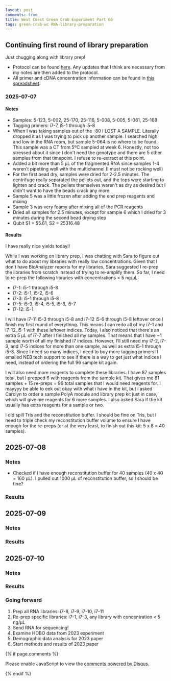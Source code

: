 ```yaml
---
layout: post
comments: true
title: West Coast Green Crab Experiment Part 66
tags: green-crab-wc RNA-library-preparation
---
```


## Continuing first round of library preparation

Just chugging along with library prep!

- Protocol can be found [here](https://docs.google.com/document/d/1KUGF7xg5rOeEQ883Pr_nJX1BmIbkS9pryi89AFXG9qM/edit?tab=t.0). Any updates that I think are necessary from my notes are then added to the protocol.
- All primer and cDNA concentration information can be found in [this spreadsheet](https://docs.google.com/spreadsheets/d/1B1tyeCI7F_T-l41144m6k_MEVhhU-XCHAEkr6PHoTpw/edit?gid=1215190646#gid=1215190646).

### 2025-07-07

#### Notes

- Samples: 5-123, 5-002, 25-170, 25-116, 5-008, 5-005, 5-061, 25-168
- Tagging primers: i7-7, i5-1 through i5-8
- When I was taking samples out of the -80 I LOST A SAMPLE. Literally dropped it as I was trying to pick up another sample. I searched high and low in the RNA room, but sample 5-064 is no where to be found. This sample was a CT from 5ºC sampled at week 6. Honestly, not too stressed about it since I don't need the genotype and there are 5 other samples from that timepoint. I refuse to re-extract at this point.
- Added a bit more than 5 µL of the fragmented RNA since samples 1-4 weren't pipetting well with the multichannel (I must not be rocking well)
- For the first bead dry, samples were dried for 2-2.5 minutes. The centrifuge really separated the pellets out, and the tops were starting to lighten and crack. The pellets themselves weren't as dry as desired but I didn't want to have the beads crack any more.
- Sample 5 was a little frozen after adding the end prep reagents and mixing
- Sample 3 was very foamy after mixing all of the PCR reagents
- Dried all samples for 2.5 minutes, except for sample 6 which I dried for 3 minutes during the second bead drying step
- Qubit S1 = 55.61, S2 = 25316.48

#### Results

I have really nice yields today!!

While I was working on library prep, I was chatting with Sara to figure out what to do about my libraries with really low concentrations. Given that I don't have BioAnalyzer reports for my libraries, Sara suggested I re-prep the libraries from scratch instead of trying to re-amplify them. So far, I need to re-prep the following libraries with concentrations < 5 ng/µL:

- i7-1: i5-1 through i5-8
- i7-2: i5-1, i5-2, i5-6
- i7-3: i5-1 through i5-8
- i7-5: i5-3, i5-4, i5-5, i5-6, i5-7
- i7-12: i5-1

I will have i7-11 i5-3 through i5-8 and i7-12 i5-6 through i5-8 leftover once I finish my first round of everything. This means I can redo all of my i7-1 and i7-12_i5-1 with these leftover indices. Today, I also noticed that there's an extra 5 µL of i7-7 after I finished all my samples. That means that I  have ~1 sample worth of all my finished i7 indices. However, I'll still need my i7-2, i7-3, and i7-5 indices for more than one sample, as well as extra i5-1 through i5-8. Since I need so many indices, I need to buy more tagging primers! I emailed NEB tech support to see if there is a way to get just what indices I need, instead of ordering the full 96 sample kit again.

I will also need more reagents to complete these libraries. I have 87 samples total, but I prepped 6 with reagents from the sample kit. That gives me 81 samples + 15 re-preps = 96 total samples that I would need reagents for. I mayyyy be able to eek out okay with what i have in the kit, but I asked Carolyn to order a sample PolyA module and library prep kit just in case, which will give me reagents for 6 more samples. I also asked Sara if the kit usually has extra reagents for a sample or two.

I did spill Tris and the reconstitution buffer. I should be fine on Tris, but I need to triple check my reconstitution buffer volume to ensure I have enough for the re-preps (or at the very least, to finish out this kit: 5 x 8 = 40 samples).

## 2025-07-08

### Notes

- Checked if I have enough reconstitution buffer for 40 samples (40 x 40 = 160 µL). I pulled out 1000 µL of reconstitution buffer, so I should be fine?

### Results

## 2025-07-09

### Notes

### Results

## 2025-07-10

### Notes

### Results

### Going forward

1. Prep all RNA libraries: i7-8, i7-9, i7-10, i7-11
2. Re-prep specific libraries: i7-1, i7-3, any library with concentration < 5 ng/µL
3. Send RNA for sequencing!
4. Examine HOBO data from 2023 experiment
5. Demographic data analysis for 2023 paper
6. Start methods and results of 2023 paper

{% if page.comments %}

<div id="disqus_thread"></div>
<script>

/**
*  RECOMMENDED CONFIGURATION VARIABLES: EDIT AND UNCOMMENT THE SECTION BELOW TO INSERT DYNAMIC VALUES FROM YOUR PLATFORM OR CMS.
*  LEARN WHY DEFINING THESE VARIABLES IS IMPORTANT: https://disqus.com/admin/universalcode/#configuration-variables*/
/*
var disqus_config = function () {
this.page.url = PAGE_URL;  // Replace PAGE_URL with your page's canonical URL variable
this.page.identifier = PAGE_IDENTIFIER; // Replace PAGE_IDENTIFIER with your page's unique identifier variable
};
*/
(function() { // DON'T EDIT BELOW THIS LINE
var d = document, s = d.createElement('script');
s.src = 'https://the-responsible-grad-student.disqus.com/embed.js';
s.setAttribute('data-timestamp', +new Date());
(d.head || d.body).appendChild(s);
})();
</script>
<noscript>Please enable JavaScript to view the <a href="https://disqus.com/?ref_noscript">comments powered by Disqus.</a></noscript>

{% endif %}

<script id="dsq-count-scr" src="//the-responsible-grad-student.disqus.com/count.js" async></script>
